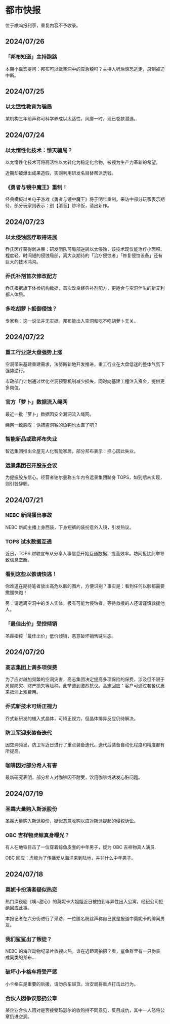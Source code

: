 # 都市快报

位于嗷呜报刊亭，重复内容不予收录。

## 2024/07/26

### 「邦布知道」主持跑路

本期小嘉宾提问：邦布可以做空洞中的应急粮吗？主持人听后惊恐逃走，录制被迫中断。

## 2024/07/25

### 以太适性教育为骗局

某机构三年前声称可科学养成以太适性，风靡一时，现已卷款潜逃。

## 2024/07/24

### 以太惰性化技术：惊天骗局？

以太惰性化技术可将高活性以太转化为稳定化合物，被视为生产力革新的希望。

近期却被爆出成果造假，实则利用研发名目替帮派洗钱。

### 《勇者与镜中魔王》重制！

经典横板过关电子游戏《勇者与镜中魔王》将于明年重制。采访中部分玩家表示期待，部分玩家则表示：别【消音】炒冷饭，请出新作。

## 2024/07/23

### 以太侵蚀医疗取得进展

乔氏医疗获得新进展：研发团队可局部逆转以太侵蚀，该技术现仅能治疗小面积、程度轻、时间短的侵蚀局部，离大众期待的「治疗侵蚀者」「修复侵蚀设备」还有巨大的技术鸿沟。

### 乔氏补剂首次修改配方

乔氏根据旗下体检机构数据，首次改良经典补剂配方，更适合与空洞伴生的新艾利都人体质。

### 多吃胡萝卜抵御侵蚀？

专家称：这一说法并无实据。邦布能出入空洞和吃不吃胡萝卜无关。

###

## 2024/07/22

### 重工行业逆大盘强势上涨

空洞带来基建重建需求，法努斯新地开发推进，重工行业在大盘低迷的整体气氛下强势逆行。

市政部门计划通过优化空洞预警机制减少损失，同时向基建工程注入资金，提供更多岗位。

### 官方「萝卜」数据流入绳网

最近一批「萝卜」数据因安全漏洞流入绳网。

绳网一致感叹：诱捕盗洞客的鱼钩也太直了吧？

### 智能新品或致邦布失业

智选集团推出全屋无人化智能家居，部分邦布表示：担心因此失业。

### 远景集团召开股东会议

为提振股东信心。经营者铂尔曼称五年内令远景集团跻身 TOPS，如到期未实现，则引咎辞职。

## 2024/07/21

### NEBC 新闻播出事故

NEBC 新闻主播上身西装，下身短裤的装扮意外入镜，引发热议。

### TOPS 试水数据互通

近日，TOPS 财联宣布从分享人事信息开始互通数据，提高效率。坊间担忧此举导致信息垄断。

### 看到这些以骸请快逃！

你难道在期待笔者放出高危以骸的图片，方便识别？事实是：看到任何以骸都需要撒腿快跑！

另：请远离空洞中的类人实体，极有可能为侵蚀者。等待救援的人还请谨慎救援他人。

### 「最佳出价」受控倾销

圣霖指控「最佳出价」低价倾销，恶意破坏销售链生态。

## 2024/07/20

### 高志集团上调多项保费

为了应对越加频繁的空洞灾害，高志集团决定提高多项保险的保费，涉及但不限于房屋防灾、财产损失等险种。此举遭到激烈抗议。高志回应：客户可通过套餐优惠来抵消上涨费用。

### 乔式新技术可矫正视力

乔式新研发的植入式晶体，可矫正视力，但晶体排异反应仍待解决。

### 防卫军迎来装备迭代

因空洞频发，防卫军近日进行了重点装备迭代。迭代后装备自动化程度和精度都有所提高。

### 咖啡因对部分希人有害

最新研究表明，部分希人对咖啡因不耐受，饮用咖啡或诱发心脏问题。

## 2024/07/19

### 圣霖大量购入斯派股份

圣霖大量购入斯派股份，疑似恶意收购以应对斯派提起的侵权诉讼。

### OBC 吉祥物虎鲸真身曝光？

有人在地铁目击了一位穿着鲸鱼皮套的中年男子，疑为 OBC 吉祥物真人演员.

OBC 回应：虎鲸为了传播爱从海洋来到陆地，并非什么中年男子。

## 2024/07/18

### 莫妮卡扮演者疑似热恋

热门深夜剧《噢~甜心》的莫妮卡大姐姐近日被拍到与异性出入公寓。经纪公司拒绝回应此事。

本报记者在六分街进行了采访，一位匿名粉丝声称自己就是报道中莫妮卡的绯闻男友。

### 我们鲨鲨出了叛徒？

NEBC 的海洋动物纪录片收视火热。谁在近距离拍摄？看，鲨鱼群里有一只伪装成同类的邦布...

### 破坏小卡格车将受严惩

小卡格车是重要的后援，请勿杀车越货。治安局将重点打击此行为。

### 合伙人因争议怒扔公章

某企业合伙人因对是否接受玛瑟尔的收购持不同意见，反目成仇，其中一人怒将公章扔进空洞。

